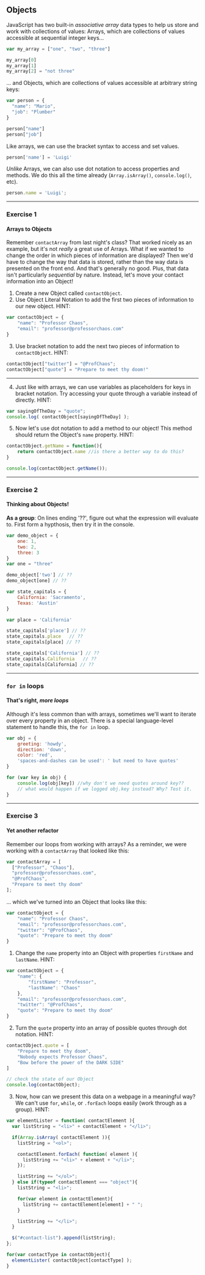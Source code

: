 ## Objects

JavaScript has two built-in _associative array_ data types to help us store and work with collections of values: Arrays, which are collections of values accessible at sequential integer keys...

```javascript
var my_array = ["one", "two", "three"]

my_array[0]
my_array[1]
my_array[2] = "not three"
```

... and Objects, which are collections of values accessible at arbitrary string keys:

```javascript
var person = {
  "name": "Mario",
  "job": "Plumber"
}

person["name"]
person["job"]
```

Like arrays, we can use the bracket syntax to access and set values.

```javascript
person['name'] = 'Luigi'
```

_Unlike_ Arrays, we can also use dot notation to access properties and methods. We do this all the time already (`Array.isArray()`, `console.log()`, etc).

```javascript
person.name = 'Luigi';
```

---

### Exercise 1
#### Arrays to Objects

Remember `contactArray` from last night's class? That worked nicely as an example, but it's not _really_ a great use of Arrays. What if we wanted to change the order in which pieces of information are displayed? Then we'd have to change the way that data is stored, rather than the way data is presented on the front end. And that's generally no good. Plus, that data isn't particularly _sequential_ by nature. Instead, let's move your contact information into an Object!

1. Create a new Object called `contactObject`.
2. Use Object Literal Notation to add the first two pieces of information to our new object. HINT:

```javascript
var contactObject = {
    "name": "Professor Chaos",
    "email": "professor@professorchaos.com"
}
```

3. Use bracket notation to add the next two pieces of information to `contactObject`. HINT:

```javascript
contactObject["twitter"] = "@ProfChaos";
contactObject["quote"] = "Prepare to meet thy doom!"
```

---
4. Just like with arrays, we can use variables as placeholders for keys in bracket notation. Try accessing your quote through a variable instead of directly. HINT:

```javascript
var sayingOfTheDay = "quote";
console.log( contactObject[sayingOfTheDay] );
```

5. Now let's use dot notation to add a method to our object! This method should return the Object's `name` property. HINT:

```javascript
contactObject.getName = function(){
    return contactObject.name //is there a better way to do this?
}

console.log(contactObject.getName());
```

---

### Exercise 2
#### Thinking about Objects!


**As a group**: On lines ending '??', figure out what the expression will evaluate to. First form a hypthosis, then try it in the console.

```javascript
var demo_object = {
    one: 1,
    two: 2,
    three: 3
}
var one = "three"

demo_object['two'] // ??
demo_object[one] // ??

var state_capitals = {
    California: 'Sacramento',
    Texas: 'Austin'
}

var place = 'California'

state_capitals['place'] // ??
state_capitals.place   // ??
state_capitals[place] // ??

state_capitals['California'] // ??
state_capitals.California   // ??
state_capitals[California] // ??
```

---

### `for in` loops
#### That's right, _more loops_


Although it's less common than with arrays, sometimes we'll want to iterate over every property in an object. There is a special language-level statement to handle this, the `for in` loop.

```javascript
var obj = {
    greeting: 'howdy',
    direction: 'down',
    color: 'red',
    'spaces-and-dashes can be used': ' but need to have quotes'
}

for (var key in obj) {
    console.log(obj[key]) //why don't we need quotes around key??
    // what would happen if we logged obj.key instead? Why? Test it.
}
```

---

### Exercise 3
#### Yet another refactor

Remember our loops from working with arrays? As a reminder, we were working with a `contactArray` that looked like this:

```javascript
var contactArray = [
  ["Professor", "Chaos"],
  "professor@professorchaos.com",
  "@ProfChaos",
  "Prepare to meet thy doom"
];
```

... which we've turned into an Object that looks like this:

```javascript
var contactObject = {
    "name": "Professor Chaos",
    "email": "professor@professorchaos.com",
    "twitter": "@ProfChaos",
    "quote": "Prepare to meet thy doom"
}
```

1. Change the `name` property into an Object with properties `firstName` and `lastName`. HINT:

```javascript
var contactObject = {
    "name": {
        "firstName": "Professor",
        "lastName": "Chaos"
    },
    "email": "professor@professorchaos.com",
    "twitter": "@ProfChaos",
    "quote": "Prepare to meet thy doom"
}
```

2. Turn the `quote` property into an array of possible quotes through dot notation. HINT:

```javascript
contactObject.quote = [
    "Prepare to meet thy doom",
    "Nobody expects Professor Chaos",
    "Bow before the power of the DARK SIDE"
]

// check the state of our Object
console.log(contactObject);
```

3. Now, how can we present this data on a webpage in a meaningful way? We can't use `for`, `while`, or `.forEach` loops easily (work through as a group). HINT:

```javascript
var elementLister = function( contactElement ){
  var listString = "<li>" + contactElement + "</li>";

  if(Array.isArray( contactElement )){
    listString = "<ol>";

    contactElement.forEach( function( element ){
      listString += "<li>" + element + "</li>";
    });

    listString += "</ol>";
  } else if(typeof contactElement === "object"){
    listString = "<li>";

    for(var element in contactElement){
      listString += contactElement[element] + " ";  
    }

    listString += "</li>";
  }

  $("#contact-list").append(listString);
};

for(var contactType in contactObject){
  elementLister( contactObject[contactType] );
}
```
